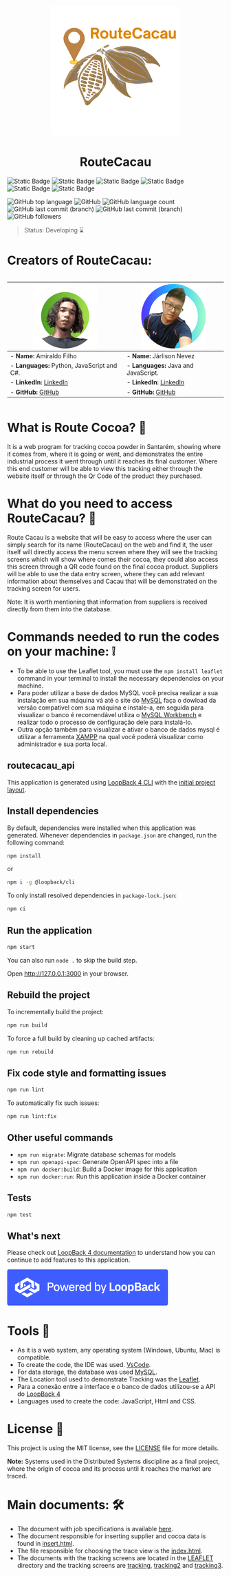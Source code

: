 <h1 align="center">
    <img src="./Img/RouteCacau_icon.png"/>
</h1>

<h1 align = "center"> RouteCacau </h1>

![Static Badge](https://img.shields.io/badge/JavaScript-%23F7DF1E?style=plastic&logo=javascript&color=black)
![Static Badge](https://img.shields.io/badge/Html5-%23E34F26?style=plastic&logo=html5&color=black)
![Static Badge](https://img.shields.io/badge/CSS3-%231572B6?style=plastic&logo=css3&color=black)
![Static Badge](https://img.shields.io/badge/Leaflet-%23199900?style=plastic&logo=leaflet&color=black)
![Static Badge](https://img.shields.io/badge/loopback-%233F5DFF?style=plastic&logo=loopback&logoColor=%233F5DFF&color=black)
![Static Badge](https://img.shields.io/badge/mysql-%234479A1?style=plastic&logo=mysql&logoColor=%234479A1&color=black)


![GitHub top language](https://img.shields.io/github/languages/top/amiralo01/Route_Cacau?style=plastic&color=red)
![GitHub](https://img.shields.io/github/license/amiralo01/Route_Cacau?style=plastic&color=purple)
![GitHub language count](https://img.shields.io/github/languages/count/amiralo01/Route_Cacau?style=plastic&color=black)
![GitHub last commit (branch)](https://img.shields.io/github/last-commit/amiralo01/Route_Cacau/main?style=plastic&color=green)
![GitHub last commit (branch)](https://img.shields.io/github/last-commit/amiralo01/Route_Cacau/Login_Jarlison?style=plastic&color=blue)
![GitHub followers](https://img.shields.io/github/followers/amiralo01?style=plastic&logo=github&color=cyan)

> Status: Developing ⌛

# Creators of RouteCacau:

<div style="display:flex; justify-content:space-around; align-items:center;">

| ![Autor 1](Img/autor_1.png) | ![Autor 2](Img/autor_2.png) |
|-----------------------------|-----------------------------|
|- **Name:** Amiraldo Filho   | - **Name:** Járlison Nevez  |
|- **Languages:** Python, JavaScript and C#. | - **Languages:** Java and JavaScript. |
|- **LinkedIn:** [LinkedIn](https://www.linkedin.com/in/amiraldo-ferreira-28a84123b/) | - **LinkedIn:** [LinkedIn](https://www.linkedin.com/in/jarlison-neves-87332129b/) |
|- **GitHub:** [GitHub](https://github.com/amiralo01) | - **GitHub:** [GitHub](https://github.com/Jarlisonn) |

</div>

# What is Route Cocoa? 🤔

It is a web program for tracking cocoa powder in Santarém, showing where it comes from, where it is going or went, and demonstrates the entire industrial process it went through until it reaches its final customer. Where this end customer will be able to view this tracking either through the website itself or through the Qr Code of the product they purchased.

# What do you need to access RouteCacau? 🤔

Route Cacau is a website that will be easy to access where the user can simply search for its name (RouteCacau) on the web and find it, the user itself will directly access the menu screen where they will see the tracking screens which will show where comes their cocoa, they could also access this screen through a QR code found on the final cocoa product. Suppliers will be able to use the data entry screen, where they can add relevant information about themselves and Cacau that will be demonstrated on the tracking screen for users.

Note: It is worth mentioning that information from suppliers is received directly from them into the database.

# Commands needed to run the codes on your machine: ❕ 
* To be able to use the Leaflet tool, you must use the ```npm install leaflet``` command in your terminal to install the necessary dependencies on your machine.
* Para poder utilizar a base de dados MySQL você precisa realizar a sua instalação em sua máquina vá até o site do [MySQL](https://dev.mysql.com/downloads/) faça o dowload  da versão compatível com sua máquina e instale-a, em seguida para visualizar o banco é recomendável utiliza o [MySQL Workbench](https://dev.mysql.com/downloads/workbench/) e realizar todo o processo de configuração dele para instalá-lo.
* Outra opção também para visualizar e ativar o banco de dados mysql é utilizar a ferramenta [XAMPP](https://www.apachefriends.org/pt_br/download.html) na qual você poderá visualizar como administrador e sua porta local.

## routecacau_api

This application is generated using [LoopBack 4 CLI](https://loopback.io/doc/en/lb4/Command-line-interface.html) with the
[initial project layout](https://loopback.io/doc/en/lb4/Loopback-application-layout.html).

## Install dependencies

By default, dependencies were installed when this application was generated.
Whenever dependencies in `package.json` are changed, run the following command:

```sh
npm install
```
or

```sh
npm i -g @loopback/cli
```
To only install resolved dependencies in `package-lock.json`:

```sh
npm ci
```

## Run the application

```sh
npm start
```

You can also run `node .` to skip the build step.

Open http://127.0.0.1:3000 in your browser.

## Rebuild the project

To incrementally build the project:

```sh
npm run build
```

To force a full build by cleaning up cached artifacts:

```sh
npm run rebuild
```

## Fix code style and formatting issues

```sh
npm run lint
```

To automatically fix such issues:

```sh
npm run lint:fix
```

## Other useful commands

- `npm run migrate`: Migrate database schemas for models
- `npm run openapi-spec`: Generate OpenAPI spec into a file
- `npm run docker:build`: Build a Docker image for this application
- `npm run docker:run`: Run this application inside a Docker container

## Tests

```sh
npm test
```

## What's next

Please check out [LoopBack 4 documentation](https://loopback.io/doc/en/lb4/) to
understand how you can continue to add features to this application.

[![LoopBack](https://github.com/loopbackio/loopback-next/raw/master/docs/site/imgs/branding/Powered-by-LoopBack-Badge-(blue)-@2x.png)](http://loopback.io/)

# Tools 🔧

* As it is a web system, any operating system (Windows, Ubuntu, Mac) is compatible.
* To create the code, the IDE was used. [VsCode](https://code.visualstudio.com/).
* For data storage, the database was used [MySQL](https://dev.mysql.com/downloads/).
* The Location tool used to demonstrate Tracking was the [Leaflet](https://leafletjs.com/).
* Para a conexão entre a interface e o banco de dados utilizou-se a API do [LoopBack 4](https://loopback.io/getting-started.html)
* Languages used to create the code: JavaScript, Html and CSS.

# License 📜

This project is using the MIT license, see the [LICENSE](./LICENSE) file for more details.

**Note:** Systems used in the Distributed Systems discipline as a final project, where the origin of cocoa and its process until it reaches the market are traced.

# Main documents: 🛠

* The document with job specifications is available [here](documents/Trabalho%20Final%20Descrição.pdf).
* The document responsible for inserting supplier and cocoa data is found in [insert.html](src/LEAFLET/insert.html).
* The file responsible for choosing the trace view is the [index.html](src/LEAFLET/index.html).
* The documents with the tracking screens are located in the [LEAFLET](src/LEAFLET) directory and the tracking screens are [tracking](https://github.com/amiralo01/Route_Cacau/blob/main/src/LEAFLET/tracking.html), [tracking2](https://github.com/amiralo01/Route_Cacau/blob/main/src/LEAFLET/tracking2.html) and [tracking3](https://github.com/amiralo01/Route_Cacau/blob/main/src/LEAFLET/tracking3.html).